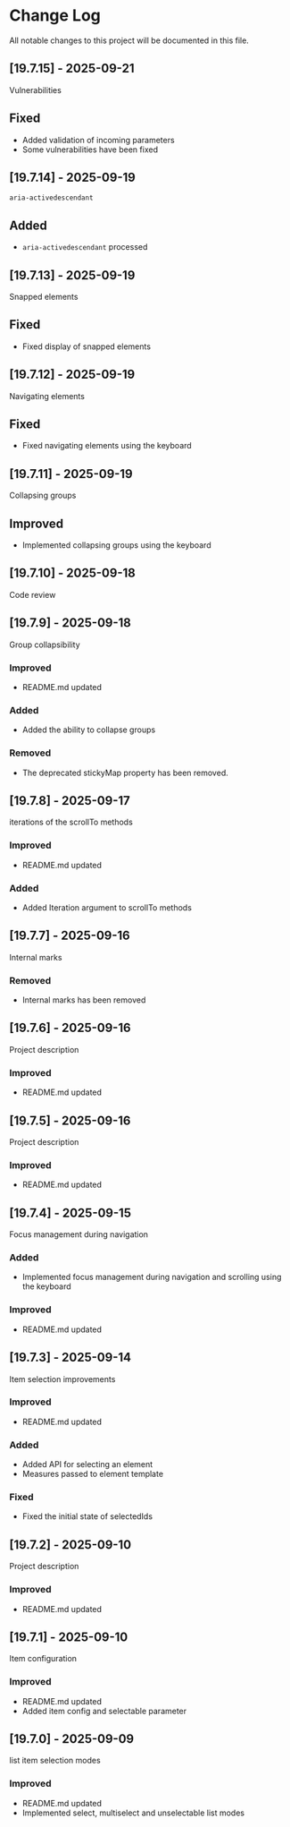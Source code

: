 # Change Log
All notable changes to this project will be documented in this file.

## [19.7.15] - 2025-09-21

Vulnerabilities

## Fixed

- Added validation of incoming parameters
- Some vulnerabilities have been fixed

## [19.7.14] - 2025-09-19

`aria-activedescendant`

## Added

- `aria-activedescendant` processed

## [19.7.13] - 2025-09-19

Snapped elements

## Fixed

- Fixed display of snapped elements

## [19.7.12] - 2025-09-19

Navigating elements

## Fixed

- Fixed navigating elements using the keyboard

## [19.7.11] - 2025-09-19

Collapsing groups

## Improved

- Implemented collapsing groups using the keyboard

## [19.7.10] - 2025-09-18

Code review

## [19.7.9] - 2025-09-18

Group collapsibility
  
### Improved 

- README.md updated

### Added

- Added the ability to collapse groups

### Removed

- The deprecated stickyMap property has been removed.

## [19.7.8] - 2025-09-17

iterations of the scrollTo methods
  
### Improved 

- README.md updated

### Added

- Added Iteration argument to scrollTo methods

## [19.7.7] - 2025-09-16

Internal marks
  
### Removed 

- Internal marks has been removed

## [19.7.6] - 2025-09-16

Project description
  
### Improved 

- README.md updated

## [19.7.5] - 2025-09-16

Project description
  
### Improved 

- README.md updated

## [19.7.4] - 2025-09-15

Focus management during navigation
  
### Added 

- Implemented focus management during navigation and scrolling using the keyboard
  
### Improved 

- README.md updated

## [19.7.3] - 2025-09-14

Item selection improvements
  
### Improved 

- README.md updated
  
### Added 

- Added API for selecting an element
- Measures passed to element template
  
### Fixed

- Fixed the initial state of selectedIds

## [19.7.2] - 2025-09-10

Project description

### Improved 

- README.md updated

## [19.7.1] - 2025-09-10

Item configuration

### Improved 

- README.md updated
- Added item config and selectable parameter

## [19.7.0] - 2025-09-09

list item selection modes

### Improved 

- README.md updated
- Implemented select, multiselect and unselectable list modes
